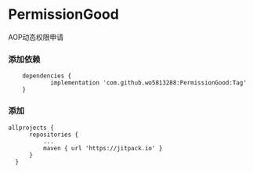 # PermissionGood
AOP动态权限申请
### 添加依赖
```
	dependencies {
	        implementation 'com.github.wo5813288:PermissionGood:Tag'
	}
  ```
  ### 添加
  ```
  allprojects {
		repositories {
			...
			maven { url 'https://jitpack.io' }
		}
	}
  ```
  
